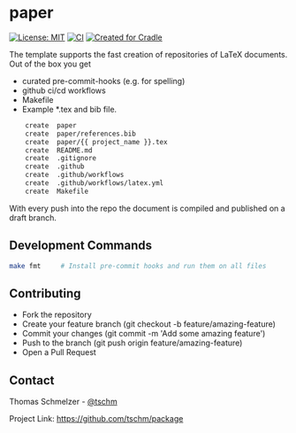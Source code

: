 # paper

[![License: MIT](https://img.shields.io/badge/License-MIT-yellow.svg)](LICENSE.txt)
[![CI](https://github.com/tschm/paper/actions/workflows/ci.yml/badge.svg)](https://github.com/tschm/paper/actions/workflows/ci.yml)
[![Created for Cradle](https://img.shields.io/badge/Created%20for-Cradle-blue?style=flat-square)](https://github.com/cvxgrp/cradle)

The template supports the fast creation of repositories of LaTeX documents.
Out of the box you get

* curated pre-commit-hooks (e.g. for spelling)
* github ci/cd workflows
* Makefile
* Example *.tex and bib file.

```bash
    create  paper
    create  paper/references.bib
    create  paper/{{ project_name }}.tex
    create  README.md
    create  .gitignore
    create  .github
    create  .github/workflows
    create  .github/workflows/latex.yml
    create  Makefile
```

With every push into the repo the document is compiled
and published on a draft branch.

## Development Commands

```bash
make fmt     # Install pre-commit hooks and run them on all files
```

## Contributing

* Fork the repository
* Create your feature branch (git checkout -b feature/amazing-feature)
* Commit your changes (git commit -m 'Add some amazing feature')
* Push to the branch (git push origin feature/amazing-feature)
* Open a Pull Request

## Contact

Thomas Schmelzer - [@tschm](https://github.com/tschm)

Project Link: <https://github.com/tschm/package>

